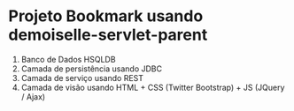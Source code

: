 Projeto Bookmark usando demoiselle-servlet-parent
=================================================

1. Banco de Dados HSQLDB
2. Camada de persistência usando JDBC
3. Camada de serviço usando REST
4. Camada de visão usando HTML + CSS (Twitter Bootstrap) + JS (JQuery / Ajax)